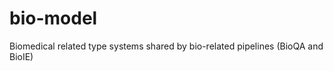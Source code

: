 bio-model
=========

Biomedical related type systems shared by bio-related pipelines (BioQA and BioIE)